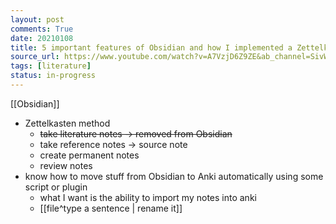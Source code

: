 ```yaml
---
layout: post
comments: True
date: 20210108
title: 5 important features of Obsidian and how I implemented a Zettelkasten workflow!
source_url: https://www.youtube.com/watch?v=A7VzjD6Z9ZE&ab_channel=SivW.U.K.
tags: [literature]
status: in-progress
---
```


[[Obsidian]]

-   Zettelkasten method
    -   ~~take literature notes -> removed from Obsidian~~
    -   take reference notes -> source note
    -   create permanent notes
    -   review notes
-   know how to move stuff from Obsidian to Anki automatically using some script or plugin
    -   what I want is the ability to import my notes into anki
    -   \[\[file^type a sentence \| rename it]]
